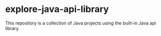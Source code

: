 # explore-java-api-library
This repository is a collection of Java projects using the built-in Java api library.
